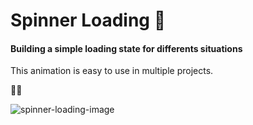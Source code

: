 # Spinner Loading 💫

#### Building a simple loading state for differents situations

This animation is easy to use in multiple projects.

💈🎠

![spinner-loading-image](https://user-images.githubusercontent.com/37782247/90988828-4c722880-e56c-11ea-91ff-0c3a172ae399.jpg)
